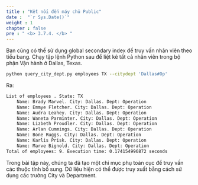 ```yaml
---
title : "Kết nối đến máy chủ Public"
date :  "`r Sys.Date()`" 
weight : 1 
chapter : false
pre : " <b> 3.7.4. </b> "
---
```

Bạn cũng có thể sử dụng global secondary index để truy vấn nhân viên theo tiểu bang. Chạy tập lệnh Python sau để liệt kê tất cả nhân viên trong bộ phận Vận hành ở Dallas, Texas.

```bash
python query_city_dept.py employees TX --citydept 'Dallas#Op'
```

Ra:

```txt
List of employees . State: TX
    Name: Brady Marvel. City: Dallas. Dept: Operation
    Name: Emmye Fletcher. City: Dallas. Dept: Operation
    Name: Audra Leahey. City: Dallas. Dept: Operation
    Name: Waneta Parminter. City: Dallas. Dept: Operation
    Name: Lizbeth Proudler. City: Dallas. Dept: Operation
    Name: Arlan Cummings. City: Dallas. Dept: Operation
    Name: Bone Ruggs. City: Dallas. Dept: Operation
    Name: Karlis Prisk. City: Dallas. Dept: Operation
    Name: Marve Bignold. City: Dallas. Dept: Operation
Total of employees: 9. Execution time: 0.174154996872 seconds
```

Trong bài tập này, chúng ta đã tạo một chỉ mục phụ toàn cục để truy vấn các thuộc tính bổ sung. Dữ liệu hiện có thể được truy xuất bằng cách sử dụng các trường City và Department.